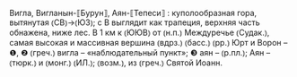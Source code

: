 ---
---

Вигла, Вигланын-⟦Бурун⟧, Аян-⟦Тепеси⟧
: куполообразная гора, вытянутая ⦅СВ⦆→⦅ЮЗ⦆; с В выглядит как трапеция, верхняя часть обнажена, ниже лес. В 1 км к ⦅ЮЮВ⦆ от ⦅н.п.⦆ Междуречье ⦅Судак.⦆, самая высокая и массивная вершина ⦅вдрз.⦆ ⦅басс.⦆ ⦅рр.⦆ Юрт и Ворон – ❶, ❷ ⦅греч.⦆ вигла – «наблюдательный пункт»; ❸ аян – ⦅р.пл.⦆; Аян – ⦅тюрк.⦆ и ⦅монг.⦆ ⦅ИЛ.⦆; ⦅возм.⦆, из ⦅греч.⦆ Святой Иоанн.
